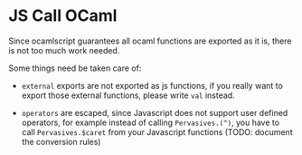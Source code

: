# JS Call OCaml

Since ocamlscript guarantees all ocaml functions are exported as it
is, there is not too much work needed.

Some things need be taken care of:

* `external` exports are not exported as js functions, if you really
   want to export those external functions, please write `val` instead. 

* `operators` are escaped, since Javascript does not support user
   defined operators, for example instead of calling `Pervasives.(^)`,
   you have to call `Pervasives.$caret` from your Javascript functions
   (TODO: document the conversion rules)

